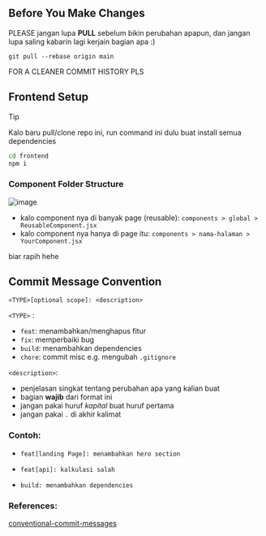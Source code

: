 ## Before You Make Changes

PLEASE jangan lupa **PULL** sebelum bikin perubahan apapun, dan jangan lupa saling kabarin lagi kerjain bagian apa :)

```
git pull --rebase origin main
```
FOR A CLEANER COMMIT HISTORY PLS
## Frontend Setup

> [!TIP]
> Kalo baru pull/clone repo ini, run command ini dulu buat install semua dependencies

```bash
cd frontend
npm i
```

### Component Folder Structure

![image](https://github.com/user-attachments/assets/529231c0-94dc-436d-bc04-e1b331794343)

* kalo component nya di banyak page (reusable): `components > global > ReusableComponent.jsx`
* kalo component nya hanya di page itu: `components > nama-halaman > YourComponent.jsx`

biar rapih hehe

## Commit Message Convention

```
<TYPE>[optional scope]: <description>
```

`<TYPE>` : 
  - `feat`: menambahkan/menghapus fitur
  - `fix`: memperbaiki bug
  - `build`: menambahkan dependencies
  - `chore`: commit misc e.g. mengubah `.gitignore`

`<description>`:
  - penjelasan singkat tentang perubahan apa yang kalian buat
  - bagian **wajib** dari format ini
  - jangan pakai huruf _kapital_ buat huruf pertama
  - jangan pakai `.` di akhir kalimat

### Contoh: 

* ```
  feat[landing Page]: menambahkan hero section
  ```
* ```
  feat[api]: kalkulasi salah
  ```
* ```
  build: menambahkan dependencies
  ```

### References:

[conventional-commit-messages](https://gist.github.com/qoomon/5dfcdf8eec66a051ecd85625518cfd13)

